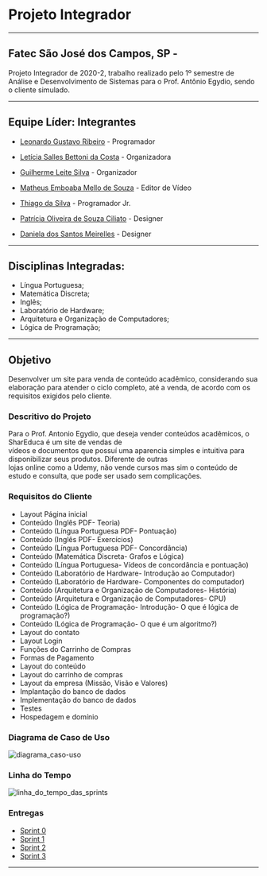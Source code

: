 # Projeto Integrador
----------------------------------------------------------------------------------------------------------------------------------------------------------
## Fatec São José dos Campos, SP - 
Projeto Integrador de 2020-2, trabalho realizado pelo 1º semestre de Análise e 
Desenvolvimento de Sistemas para o Prof. Antônio Egydio, sendo o cliente simulado.

----------------------------------------------------------------------------------------------------------------------------------------------------------
## Equipe Líder: Integrantes

- [Leonardo Gustavo Ribeiro](https://github.com/Leo0256) - Programador

- [Letícia Salles Bettoni da Costa](https://github.com/leticiasalles) - Organizadora

- [Guilherme Leite Silva](https://github.com/Glsilva) - Organizador

- [Matheus Emboaba Mello de Souza](https://github.com/MatheusEmboabaTeteu) - Editor de Vídeo

- [Thiago da Silva](https://github.com/Thiago-Thome) - Programador Jr.

- [Patrícia Oliveira de Souza Ciliato](https://github.com/Ppistache) - Designer

- [Daniela dos Santos Meirelles](https://github.com/DanielaMeirelles) - Designer

----------------------------------------------------------------------------------------------------------------------------------------------------------
## Disciplinas Integradas:
- Língua Portuguesa;
- Matemática Discreta;
- Inglês;
- Laboratório de Hardware;
- Arquitetura e Organização de Computadores;
- Lógica de Programação;

----------------------------------------------------------------------------------------------------------------------------------------------------------
## Objetivo
Desenvolver um site para venda de conteúdo acadêmico, considerando sua elaboração para atender o ciclo completo, até a venda, 
de acordo com os requisitos exigidos pelo cliente. 


### Descritivo do Projeto
Para o Prof. Antonio Egydio, que deseja vender conteúdos acadêmicos, o SharEduca é um site de vendas de 	
vídeos e documentos que possuí uma aparencia simples e intuitiva para disponibilizar seus produtos. Diferente de outras 	
lojas online como a Udemy, não vende cursos mas sim o conteúdo de estudo e consulta, que pode ser usado sem complicações. 


### Requisitos do Cliente
- Layout Página inicial
- Conteúdo (Inglês PDF- Teoria) 
- Conteúdo (Língua Portuguesa PDF- Pontuação)
- Conteúdo (Inglês PDF- Exercícios)
- Conteúdo (Língua Portuguesa PDF- Concordância)
- Conteúdo (Matemática Discreta- Grafos e Lógica)
- Conteúdo (Língua Portuguesa- Vídeos de concordância e pontuação)
- Conteúdo (Laboratório de Hardware- Introdução ao Computador)
- Conteúdo (Laboratório de Hardware- Componentes do computador)
- Conteúdo (Arquitetura e Organização de Computadores- História)
- Conteúdo (Arquitetura e Organização de Computadores- CPU)
- Conteúdo (Lógica de Programação- Introdução- O que é lógica de programação?)
- Conteúdo (Lógica de Programação- O que é um algoritmo?)
- Layout do contato
- Layout Login
- Funções do Carrinho de Compras
- Formas de Pagamento
- Layout do conteúdo
- Layout do carrinho de compras
- Layout da empresa (Missão, Visão e Valores)
- Implantação do banco de dados
- Implementação do banco de dados
- Testes
- Hospedagem e domínio 
 


### Diagrama de Caso de Uso
![diagrama_caso-uso](https://github.com/Leo0256/Equipe_Lider-Projeto_Integrador/blob/master/Projeto/Documentos/Imagens/Diagrama%20de%20Caso%20de%20Uso.png)

### Linha do Tempo
![linha_do_tempo_das_sprints](https://github.com/Leo0256/Equipe_Lider-Projeto_Integrador/blob/master/Projeto/Documentos/Imagens/linha%20do%20tempo%20das%20sprints.png)

### Entregas
- <a href='https://github.com/Leo0256/Equipe_Lider-Projeto_Integrador/tree/master/Sprint%200'>Sprint 0</a> 
- <a href='https://github.com/Leo0256/Equipe_Lider-Projeto_Integrador/tree/master/Sprint%201'>Sprint 1</a> 
- <a href='https://github.com/Leo0256/Equipe_Lider-Projeto_Integrador/tree/master/Sprint%202'>Sprint 2</a> 
- <a href='https://github.com/Leo0256/Equipe_Lider-Projeto_Integrador/tree/master/Sprint%203'>Sprint 3</a> 

 -----------------------------------------------------------------------------------------------------------------------------------------------------------
